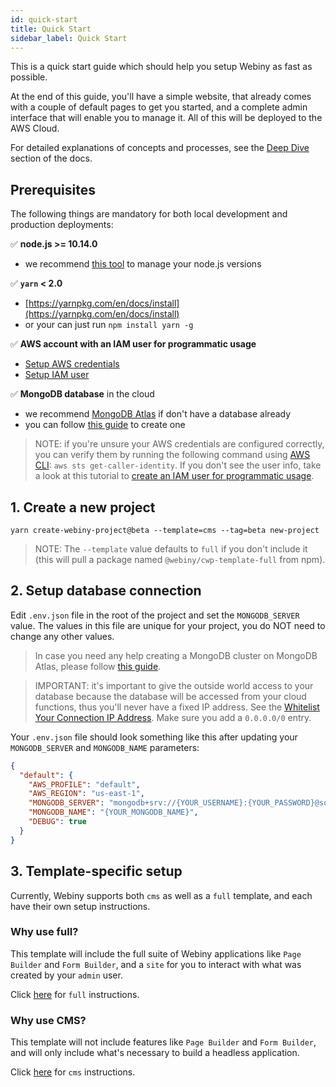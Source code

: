 ```yaml
---
id: quick-start
title: Quick Start
sidebar_label: Quick Start
---
```


This is a quick start guide which should help you setup Webiny as fast as possible.

At the end of this guide, you'll have a simple website, that already comes with a couple of default pages to get you started, and a complete admin interface that will enable you to manage it. All of this will be deployed to the AWS Cloud.

For detailed explanations of concepts and processes, see the [Deep Dive](/docs/deep-dive/project-structure) section of the docs.

## Prerequisites

The following things are mandatory for both local development and production deployments:

✅ **node.js >= 10.14.0**
- we recommend [this tool](https://www.npmjs.com/package/n) to manage your node.js versions

✅ **`yarn` < 2.0**
- [https://yarnpkg.com/en/docs/install](https://yarnpkg.com/en/docs/install)
- or your can just run `npm install yarn -g`

✅ **AWS account with an IAM user for programmatic usage**

- [Setup AWS credentials](https://docs.aws.amazon.com/sdk-for-java/v1/developer-guide/setup-credentials.html)
- [Setup IAM user](https://docs.aws.amazon.com/IAM/latest/UserGuide/getting-started_create-admin-group.html)

✅ **MongoDB database** in the cloud
- we recommend [MongoDB Atlas](https://docs.atlas.mongodb.com/getting-started/) if don't have a database already
- you can follow [this guide](/docs/guides/mongodb-atlas) to create one

> NOTE: if you're unsure your AWS credentials are configured correctly, you can verify them by running the following command using [AWS CLI](https://aws.amazon.com/cli/): `aws sts get-caller-identity`. If you don't see the user info, take a look at this tutorial to [create an IAM user for programmatic usage](https://www.youtube.com/watch?v=tgb_MRVylWw).

## 1. Create a new project

```
yarn create-webiny-project@beta --template=cms --tag=beta new-project
```

> NOTE: The `--template` value defaults to `full` if you don't include it (this will pull a package named `@webiny/cwp-template-full` from npm).

## 2. Setup database connection

Edit `.env.json` file in the root of the project and set the `MONGODB_SERVER` value. The values in this file are unique for your project, you do NOT need to change any other values.

> In case you need any help creating a MongoDB cluster on MongoDB Atlas, please follow [this guide](/docs/guides/mongodb-atlas).

> IMPORTANT: it's important to give the outside world access to your database because the database will be accessed from your cloud functions, thus you'll never have a fixed IP address. See the [Whitelist Your Connection IP Address](https://docs.atlas.mongodb.com/getting-started/#whitelist-your-connection-ip-address). Make sure you add a `0.0.0.0/0` entry.

Your `.env.json` file should look something like this after updating your `MONGODB_SERVER` and `MONGODB_NAME` parameters:

```json
{
  "default": {
    "AWS_PROFILE": "default",
    "AWS_REGION": "us-east-1",
    "MONGODB_SERVER": "mongodb+srv://{YOUR_USERNAME}:{YOUR_PASSWORD}@someclustername.mongodb.net",
    "MONGODB_NAME": "{YOUR_MONGODB_NAME}",
    "DEBUG": true
  }
}

```

## 3. Template-specific setup

Currently, Webiny supports both `cms` as well as a `full` template, and each have their own setup instructions.

### Why use full?

This template will include the full suite of Webiny applications like `Page Builder` and `Form Builder`, and a `site` for you to interact with what was created by your `admin` user.

Click [here](/docs/get-started/template-setup/cwp-template-full) for `full` instructions.

### Why use CMS?

This template will not include features like `Page Builder` and `Form Builder`, and will only include what's necessary to build a headless application.

Click [here](/docs/get-started/template-setup/cwp-template-cms) for `cms` instructions.